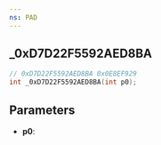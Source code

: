 ```yaml
---
ns: PAD
---
```

## _0xD7D22F5592AED8BA

```c
// 0xD7D22F5592AED8BA 0x0E8EF929
int _0xD7D22F5592AED8BA(int p0);
```

## Parameters
* **p0**:
